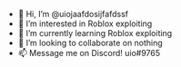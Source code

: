 - 👋 Hi, I’m @uiojaafdosijfafdssf
- 👀 I’m interested in Roblox exploiting
- 🌱 I’m currently learning Roblox exploiting
- 💞️ I’m looking to collaborate on nothing
- 📫 Message me on Discord! uio#9765

<!---
uiojaafdosijfafdssf/uiojaafdosijfafdssf is a ✨ special ✨ repository because its `README.md` (this file) appears on your GitHub profile.
You can click the Preview link to take a look at your changes.
--->
